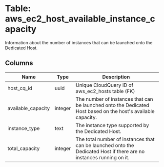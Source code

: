 
# Table: aws_ec2_host_available_instance_capacity
Information about the number of instances that can be launched onto the Dedicated Host.
## Columns
| Name        | Type           | Description  |
| ------------- | ------------- | -----  |
|host_cq_id|uuid|Unique CloudQuery ID of aws_ec2_hosts table (FK)|
|available_capacity|integer|The number of instances that can be launched onto the Dedicated Host based on the host's available capacity.|
|instance_type|text|The instance type supported by the Dedicated Host.|
|total_capacity|integer|The total number of instances that can be launched onto the Dedicated Host if there are no instances running on it.|
